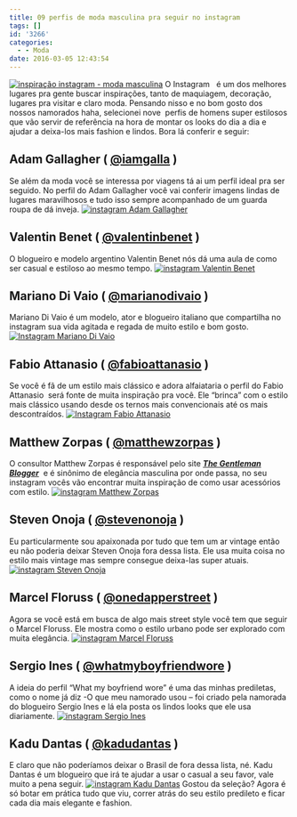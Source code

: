 ```yaml
---
title: 09 perfis de moda masculina pra seguir no instagram
tags: []
id: '3266'
categories:
  - - Moda
date: 2016-03-05 12:43:54
---
```


[![inspiração instagram - moda masculina](http://natalia.blog.br/wp-content/uploads/2016/01/moda-masculina-instagram.jpg)](http://natalia.blog.br/wp-content/uploads/2016/01/moda-masculina-instagram.jpg) O Instagram   é um dos melhores lugares pra gente buscar inspirações, tanto de maquiagem, decoração, lugares pra visitar e claro moda. Pensando nisso e no bom gosto dos nossos namorados haha, selecionei nove  perfis de homens super estilosos que vão servir de referência na hora de montar os looks do dia a dia e ajudar a deixa-los mais fashion e lindos. Bora lá conferir e seguir:

## Adam Gallagher ( **[@iamgalla](https://www.instagram.com/iamgalla/)** )

Se além da moda você se interessa por viagens tá ai um perfil ideal pra ser seguido. No perfil do Adam Gallagher você vai conferir imagens lindas de lugares maravilhosos e tudo isso sempre acompanhado de um guarda roupa de dá inveja. [![instagram Adam Gallagher](http://natalia.blog.br/wp-content/uploads/2016/01/Adam-Gallagher-@iamgalla-.jpg)](http://natalia.blog.br/wp-content/uploads/2016/01/Adam-Gallagher-@iamgalla-.jpg)

## **Valentin Benet ( [@valentinbenet](https://www.instagram.com/valentinbenet/) )**

O blogueiro e modelo argentino Valentin Benet nós dá uma aula de como ser casual e estiloso ao mesmo tempo. [![instagram Valentin Benet](http://natalia.blog.br/wp-content/uploads/2016/01/Valentin-Benet-@valentinbenet-.jpg)](http://natalia.blog.br/wp-content/uploads/2016/01/Valentin-Benet-@valentinbenet-.jpg)

## **Mariano Di Vaio ( [@marianodivaio](https://www.instagram.com/marianodivaio/) )**

Mariano Di Vaio é um modelo, ator e blogueiro italiano que compartilha no instagram sua vida agitada e regada de muito estilo e bom gosto. [![Instagram Mariano Di Vaio](http://natalia.blog.br/wp-content/uploads/2016/01/Mariano-Di-Vaio.jpg)](http://natalia.blog.br/wp-content/uploads/2016/01/Mariano-Di-Vaio.jpg)

## **Fabio Attanasio ( [@fabioattanasio](https://www.instagram.com/fabioattanasio/) )**

Se você é fã de um estilo mais clássico e adora alfaiataria o perfil do Fabio Attanasio  será fonte de muita inspiração pra você. Ele “brinca” com o estilo mais clássico usando desde os ternos mais convencionais até os mais descontraídos. [![Instagram Fabio Attanasio](http://natalia.blog.br/wp-content/uploads/2016/01/Fabio-Attanasio.jpg)](http://natalia.blog.br/wp-content/uploads/2016/01/Fabio-Attanasio.jpg)

## **Matthew Zorpas ( [@matthewzorpas](https://www.instagram.com/matthewzorpas/) )**

O consultor Matthew Zorpas é responsável pelo site **_[The Gentleman](http://www.thegentlemanblogger.com/) [Blogger](http://www.thegentlemanblogger.com/)_**  e é sinônimo de elegância masculina por onde passa, no seu instagram vocês vão encontrar muita inspiração de como usar acessórios com estilo. [![instagram Matthew Zorpas](http://natalia.blog.br/wp-content/uploads/2016/01/Matthew-Zorpas.jpg)](http://natalia.blog.br/wp-content/uploads/2016/01/Matthew-Zorpas.jpg)

## **Steven Onoja ( [@stevenonoja](https://www.instagram.com/stevenonoja/) )**

Eu particularmente sou apaixonada por tudo que tem um ar vintage então eu não poderia deixar Steven Onoja fora dessa lista. Ele usa muita coisa no estilo mais vintage mas sempre consegue deixa-las super atuais. [![instagram Steven Onoja](http://natalia.blog.br/wp-content/uploads/2016/01/Steven-Onoja.jpg)](http://natalia.blog.br/wp-content/uploads/2016/01/Steven-Onoja.jpg)

## **Marcel Floruss ( [@onedapperstreet](https://www.instagram.com/onedapperstreet/) )**

Agora se você está em busca de algo mais street style você tem que seguir o Marcel Floruss. Ele mostra como o estilo urbano pode ser explorado com muita elegância. [![instagram Marcel Floruss](http://natalia.blog.br/wp-content/uploads/2016/01/Marcel-Floruss-.jpg)](http://natalia.blog.br/wp-content/uploads/2016/01/Marcel-Floruss-.jpg)

## **Sergio Ines ( [@whatmyboyfriendwore](https://www.instagram.com/whatmyboyfriendwore/) )**

A ideia do perfil “What my boyfriend wore” é uma das minhas prediletas, como o nome já diz -O que meu namorado usou – foi criado pela namorada do blogueiro Sergio Ines e lá ela posta os lindos looks que ele usa diariamente. [![instagram Sergio Ines](http://natalia.blog.br/wp-content/uploads/2016/01/Sergio-Ines-.jpg)](http://natalia.blog.br/wp-content/uploads/2016/01/Sergio-Ines-.jpg)

## **Kadu Dantas ( [@kadudantas](https://www.instagram.com/kadudantas/) )**

E claro que não poderíamos deixar o Brasil de fora dessa lista, né. Kadu Dantas é um blogueiro que irá te ajudar a usar o casual a seu favor, vale muito a pena seguir. [![instagram Kadu Dantas](http://natalia.blog.br/wp-content/uploads/2016/01/kadu-dantas.jpg)](http://natalia.blog.br/wp-content/uploads/2016/01/kadu-dantas.jpg) Gostou da seleção? Agora é só botar em prática tudo que viu, correr atrás do seu estilo predileto e ficar cada dia mais elegante e fashion.